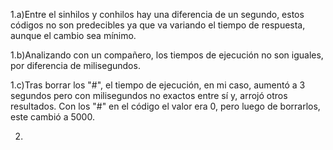 1.a)Entre el sinhilos y conhilos hay una diferencia de un segundo, estos códigos no son predecibles ya que va variando el tiempo de respuesta, aunque el cambio sea mínimo.

1.b)Analizando con un compañero, los tiempos de ejecución no son iguales, por diferencia de milisegundos.

1.c)Tras borrar los "#", el tiempo de ejecución, en mi caso, aumentó a 3 segundos pero con milisegundos no exactos entre sí y, arrojó otros resultados. Con los "#" en el código
el valor era 0, pero luego de borrarlos, este cambió a 5000.

2)
